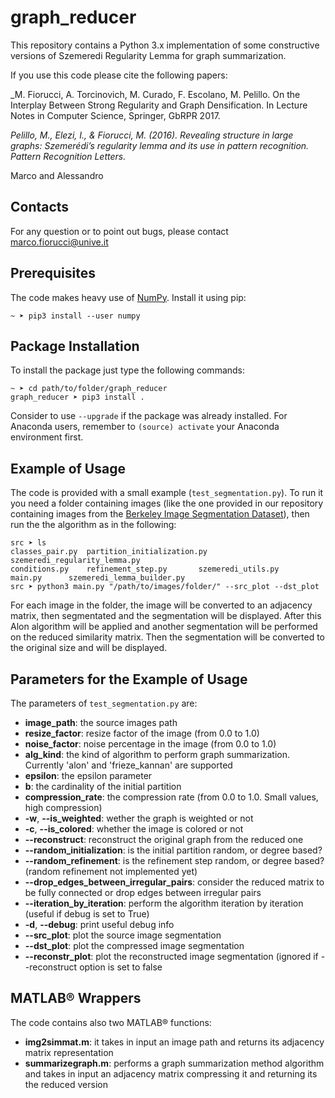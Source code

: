 # graph_reducer
This repository contains a Python 3.x implementation of some constructive versions of Szemeredi Regularity Lemma
for graph summarization.

If you use this code please cite the following papers:

_M. Fiorucci, A. Torcinovich, M. Curado, F. Escolano, M. Pelillo. On the Interplay Between Strong Regularity and Graph Densification. In Lecture Notes in Computer Science, Springer, GbRPR 2017.

_Pelillo, M., Elezi, I., & Fiorucci, M. (2016). Revealing structure in large graphs: Szemerédi’s regularity lemma and its use in pattern recognition. Pattern Recognition Letters._

Marco and Alessandro

## Contacts
For any question or to point out bugs, please contact marco.fiorucci@unive.it

## Prerequisites
The code makes heavy use of [NumPy](http://www.numpy.org/). Install it using pip:
```
~ ➤ pip3 install --user numpy
```

## Package Installation
To install the package just type the following commands:
```
~ ➤ cd path/to/folder/graph_reducer
graph_reducer ➤ pip3 install .
```
Consider to use `--upgrade` if the package was already installed. For
Anaconda users, remember to `(source) activate` your Anaconda environment first.

## Example of Usage
The code is provided with a small example (`test_segmentation.py`). To run it you need a folder containing images (like the one provided in our repository containing images from the [Berkeley Image Segmentation Dataset](https://www2.eecs.berkeley.edu/Research/Projects/CS/vision/grouping/resources.html)), then run the
the algorithm as in the following:
```
src ➤ ls
classes_pair.py  partition_initialization.py  szemeredi_regularity_lemma.py
conditions.py	 refinement_step.py	      szemeredi_utils.py
main.py		 szemeredi_lemma_builder.py
src ➤ python3 main.py "/path/to/images/folder/" --src_plot --dst_plot
```
For each image in the folder, the image will be converted to an adjacency matrix, then segmentated and the segmentation
will be displayed. After this Alon algorithm will be applied and another segmentation will be performed on the reduced similarity matrix. Then the
segmentation will be converted to the original size and will be displayed.

## Parameters for the Example of Usage
The parameters of `test_segmentation.py` are:
- **image_path**: the source images path
- **resize_factor**: resize factor of the image (from 0.0 to 1.0)
- **noise_factor**: noise percentage in the image (from 0.0 to 1.0)
- **alg_kind**: the kind of algorithm to perform graph summarization. Currently 'alon' and 'frieze_kannan' are supported 
- **epsilon**: the epsilon parameter
- **b**: the cardinality of the initial partition
- **compression_rate**: the compression rate (from 0.0 to 1.0. Small values, high compression)
- **-w**, **--is_weighted**: wether the graph is weighted or not
- **-c**, **--is_colored**: whether the image is colored or not
- **--reconstruct**: reconstruct the original graph from the reduced one
- **--random_initialization**: is the initial partition random, or degree based?
- **--random_refinement**: is the refinement step random, or degree based? (random refinement not implemented yet)
- **--drop_edges_between_irregular_pairs**: consider the reduced matrix to be fully connected or drop edges between irregular pairs
- **--iteration_by_iteration**: perform the algorithm iteration by iteration (useful if debug is set to True)
- **-d**, **--debug**: print useful debug info
- **--src_plot**: plot the source image segmentation
- **--dst_plot**: plot the compressed image segmentation
- **--reconstr_plot**: plot the reconstructed image segmentation (ignored if --reconstruct option is set to false

## MATLAB® Wrappers
The code contains also two MATLAB® functions:
- **img2simmat.m**: it takes in input an image path and returns its
adjacency matrix representation
- **summarizegraph.m**: performs a graph summarization method algorithm and takes in input an
 adjacency matrix compressing it and returning its the reduced version
